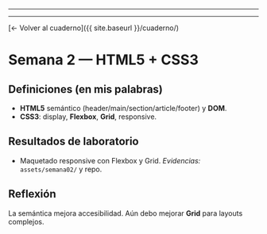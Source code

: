 
---

---
[← Volver al cuaderno]({{ site.baseurl }}/cuaderno/)

# Semana 2 — HTML5 + CSS3
## Definiciones (en mis palabras)
- **HTML5** semántico (header/main/section/article/footer) y **DOM**.
- **CSS3**: display, **Flexbox**, **Grid**, responsive.

## Resultados de laboratorio
- Maquetado responsive con Flexbox y Grid. _Evidencias:_ `assets/semana02/` y repo.

## Reflexión
La semántica mejora accesibilidad. Aún debo mejorar **Grid** para layouts complejos.
